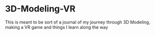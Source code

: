 # 3D-Modeling-VR
This is meant to be sort of a journal of my journey through 3D Modeling, making a VR game and things I learn along the way
